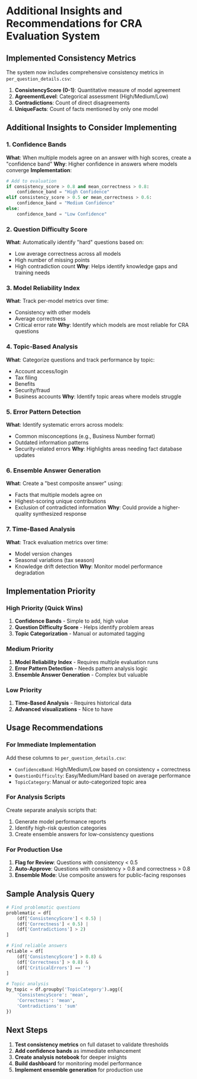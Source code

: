 # Additional Insights and Recommendations for CRA Evaluation System

## Implemented Consistency Metrics

The system now includes comprehensive consistency metrics in `per_question_details.csv`:

1. **ConsistencyScore (0-1)**: Quantitative measure of model agreement
2. **AgreementLevel**: Categorical assessment (High/Medium/Low)
3. **Contradictions**: Count of direct disagreements
4. **UniqueFacts**: Count of facts mentioned by only one model

## Additional Insights to Consider Implementing

### 1. Confidence Bands
**What**: When multiple models agree on an answer with high scores, create a "confidence band"
**Why**: Higher confidence in answers where models converge
**Implementation**:
```python
# Add to evaluation
if consistency_score > 0.8 and mean_correctness > 0.8:
    confidence_band = "High Confidence"
elif consistency_score > 0.5 or mean_correctness > 0.6:
    confidence_band = "Medium Confidence"
else:
    confidence_band = "Low Confidence"
```

### 2. Question Difficulty Score
**What**: Automatically identify "hard" questions based on:
- Low average correctness across all models
- High number of missing points
- High contradiction count
**Why**: Helps identify knowledge gaps and training needs

### 3. Model Reliability Index
**What**: Track per-model metrics over time:
- Consistency with other models
- Average correctness
- Critical error rate
**Why**: Identify which models are most reliable for CRA questions

### 4. Topic-Based Analysis
**What**: Categorize questions and track performance by topic:
- Account access/login
- Tax filing
- Benefits
- Security/fraud
- Business accounts
**Why**: Identify topic areas where models struggle

### 5. Error Pattern Detection
**What**: Identify systematic errors across models:
- Common misconceptions (e.g., Business Number format)
- Outdated information patterns
- Security-related errors
**Why**: Highlights areas needing fact database updates

### 6. Ensemble Answer Generation
**What**: Create a "best composite answer" using:
- Facts that multiple models agree on
- Highest-scoring unique contributions
- Exclusion of contradicted information
**Why**: Could provide a higher-quality synthesized response

### 7. Time-Based Analysis
**What**: Track evaluation metrics over time:
- Model version changes
- Seasonal variations (tax season)
- Knowledge drift detection
**Why**: Monitor model performance degradation

## Implementation Priority

### High Priority (Quick Wins)
1. **Confidence Bands** - Simple to add, high value
2. **Question Difficulty Score** - Helps identify problem areas
3. **Topic Categorization** - Manual or automated tagging

### Medium Priority
1. **Model Reliability Index** - Requires multiple evaluation runs
2. **Error Pattern Detection** - Needs pattern analysis logic
3. **Ensemble Answer Generation** - Complex but valuable

### Low Priority
1. **Time-Based Analysis** - Requires historical data
2. **Advanced visualizations** - Nice to have

## Usage Recommendations

### For Immediate Implementation
Add these columns to `per_question_details.csv`:
- `ConfidenceBand`: High/Medium/Low based on consistency + correctness
- `QuestionDifficulty`: Easy/Medium/Hard based on average performance
- `TopicCategory`: Manual or auto-categorized topic area

### For Analysis Scripts
Create separate analysis scripts that:
1. Generate model performance reports
2. Identify high-risk question categories
3. Create ensemble answers for low-consistency questions

### For Production Use
1. **Flag for Review**: Questions with consistency < 0.5
2. **Auto-Approve**: Questions with consistency > 0.8 and correctness > 0.8
3. **Ensemble Mode**: Use composite answers for public-facing responses

## Sample Analysis Query

```python
# Find problematic questions
problematic = df[
    (df['ConsistencyScore'] < 0.5) |
    (df['Correctness'] < 0.5) |
    (df['Contradictions'] > 2)
]

# Find reliable answers
reliable = df[
    (df['ConsistencyScore'] > 0.8) &
    (df['Correctness'] > 0.8) &
    (df['CriticalErrors'] == '')
]

# Topic analysis
by_topic = df.groupby('TopicCategory').agg({
    'ConsistencyScore': 'mean',
    'Correctness': 'mean',
    'Contradictions': 'sum'
})
```

## Next Steps

1. **Test consistency metrics** on full dataset to validate thresholds
2. **Add confidence bands** as immediate enhancement
3. **Create analysis notebook** for deeper insights
4. **Build dashboard** for monitoring model performance
5. **Implement ensemble generation** for production use